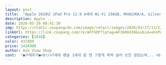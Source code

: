 ```yaml
---
layout: post 
title:  "Apple 2020년 iPad Pro 12.9 4세대 Wi‑Fi 256GB, MXAU2KH/A, Silver" 
description: Apple ..
date: 2020-05-28 08:41:18 
img: https://static.coupangcdn.com/image/retail/images/2020/03/27/11/2/519cd19a-4a5a-4c68-b189-13610c973e1a.jpg 
linkUrl: https://link.coupang.com/re/AFFSDP?lptag=AF3600438&subid=ahnPublicAsk&pageKey=1395425817&itemId=2430730798&vendorItemId=70424683972&traceid=V0-113-4d5f4fdd3348b305 
categories: [1016] 
color: 4374D9 
price: 1428980 
author: Ask View Shop 
cont:  "●구매후기●<br/>7세대 펜슬 1세대 쓸 땐 그렇게 꽉꽉 눌러 쓰진 않았는데... <br/><br/>구동도 잘 되고 마음에 듭니다<br/>그건 패스하더라도.<br/>.<br/><br/>그림쟁이분들 12.<br/>9인치 꼭 사세용 그림그리는 맛 납니다 ㅜ3ㅜㅋㅋ<br/>근데 원래 꾹꾹 눌러야 펜인식이 잘 되나요?<br/>꼭 함께 구매하시길 추천드립니다.<br/><br/>너무 좋습니다.<br/><br/>너무 좋아요.<br/><br/>넘나 얇아서 진짜 휘어질까 조마조마 합니다.<br/><br/>베젤 먼지낌 불량인데 리퍼 찬스 권이라고 생각하고 사용해야겠네요 ㅋ<br/>아이패드+애플펜슬은 땔수 없는 조합이네요.<br/><br/>아이패드와 프로크리로 파이팅 하세용❤❤❤<br/>애플펜슬과의 궁합이 찰떡이네요.<br/>ㅠㅠ<br/>여태 주문한 것 중에 한 번에 품질 통과하는 게 없네요.<br/><br/>잘써야겠어요.<br/><br/>저는 프로크리에이트 어플 때문에 구매했는데<br/>전국 디지털 드로잉 작가님들<br/>정말 돈이 아깝지 않네요 ㅠㅠ<br/>제대로 잘 올까 걱정했는데 다행히 온전한 제품을 받았어요!!!<br/>제품은 만족하는데 애플 qc들은 단체로 줄빠따좀 맞아야 할 것 같네요... <br/><br/>첫 사전예약 성공해서 빨리 받아서 기분이 매우 좋습니다<br/>추가 후기☺☺<br/>펜슬 인식은 당연히 잘되구요!<br/>필름 구매 후 조금 더 써봐야 알 수 있을 것 같습니다<br/>필름 붙이고 쓱쓱 그리니 잘 그려집니다 :)<br/>필름을 잘못사서 못붙이고 있는데<br/>허지만<br/>화질도 화질인데 종이질감 필름쓸거라 ㅠ<br/>" 
---
```

